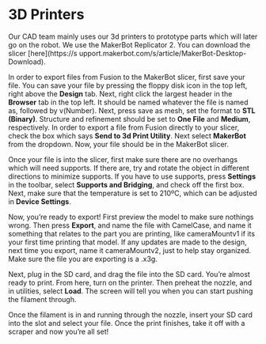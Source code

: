# 3D Printers

Our CAD team mainly uses our 3d printers to prototype parts which will later go on the robot. We use the MakerBot Replicator 2. You can download the slicer [here](https://s	upport.makerbot.com/s/article/MakerBot-Desktop-Download). 

In order to export files from Fusion to the MakerBot slicer, first save your file. You can save your file by pressing the floppy disk icon in the top left, right above the **Design** tab. Next, right click the largest header in the **Browser** tab in the top left. It should be named whatever the file is named as, followed by v(Number). Next, press save as mesh, set the format to **STL (Binary)**. Structure and refinement should be set to **One File** and **Medium**, respectively. In order to export a file from Fusion directly to your slicer, check the box which says **Send to 3d Print Utility**. Next select **MakerBot** from the dropdown. Now, your file should be in the MakerBot slicer. 

Once your file is into the slicer, first make sure there are no overhangs which will need supports. If there are, try and rotate the object in different directions to minimize supports. If you have to use supports, press **Settings** in the toolbar, select **Supports and Bridging**, and check off the first box. Next, make sure that the temperature is set to 210ºC, which can be adjusted in **Device Settings**.  

Now, you’re ready to export! First preview the model to make sure nothings wrong. Then press **Export**, and name the file with CamelCase, and name it something that relates to the part you are printing, like cameraMountv1 if its your first time printing that model. If any updates are made to the design, next time you export, name it cameraMountv2, just to help stay organized. Make sure the file you are exporting is a .x3g. 

Next, plug in the SD card, and drag the file into the SD card. You’re almost ready to print. From here, turn on the printer. Then preheat the nozzle, and in utilities, select **Load**. The screen will tell you when you can start pushing the filament through. 

Once the filament is in and running through the nozzle, insert your SD card into the slot and select your file. Once the print finishes, take it off with a scraper and now you’re all set!
